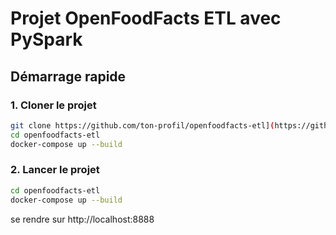 # Projet OpenFoodFacts ETL avec PySpark

## Démarrage rapide

### 1. Cloner le projet

```bash
git clone https://github.com/ton-profil/openfoodfacts-etl](https://github.com/JokerPoix/openfoodfact-TP-Attik.git
cd openfoodfacts-etl
docker-compose up --build
```

### 2. Lancer le projet
```bash
cd openfoodfacts-etl
docker-compose up --build
```
se rendre sur http://localhost:8888
